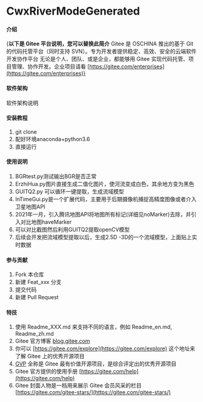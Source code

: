 # CwxRiverModeGenerated

#### 介绍
{**以下是 Gitee 平台说明，您可以替换此简介**
Gitee 是 OSCHINA 推出的基于 Git 的代码托管平台（同时支持 SVN）。专为开发者提供稳定、高效、安全的云端软件开发协作平台
无论是个人、团队、或是企业，都能够用 Gitee 实现代码托管、项目管理、协作开发。企业项目请看 [https://gitee.com/enterprises](https://gitee.com/enterprises)}

#### 软件架构
软件架构说明


#### 安装教程

1.  git clone
2.  配好环境anaconda+python3.6
3.  直接运行

#### 使用说明

1. BGRtest.py测试输出BGR是否正常
2. ErzhiHua.py图片直接生成二值化图片，使河流变成白色，其余地方变为黑色
3. GUITQ2.py 可以循环一键提取，生成流域模型
4. InTimeGui.py是一个扩展代码，主要用于后期摄像机捕捉高精度图像或者介入卫星地图API
5. 2021年一月，引入腾讯地图API将地图所有标记(详细见noMarker)去除，并引入对比地图haveMarker
6. 可以对比截图然后利用GUITQ2提取openCV模型
7. 后续会开发把流域模型提取以后，生成2.5D -3D的一个流域模型，上面贴上实时数据
#### 参与贡献

1.  Fork 本仓库
2.  新建 Feat_xxx 分支
3.  提交代码
4.  新建 Pull Request


#### 特技

1.  使用 Readme\_XXX.md 来支持不同的语言，例如 Readme\_en.md, Readme\_zh.md
2.  Gitee 官方博客 [blog.gitee.com](https://blog.gitee.com)
3.  你可以 [https://gitee.com/explore](https://gitee.com/explore) 这个地址来了解 Gitee 上的优秀开源项目
4.  [GVP](https://gitee.com/gvp) 全称是 Gitee 最有价值开源项目，是综合评定出的优秀开源项目
5.  Gitee 官方提供的使用手册 [https://gitee.com/help](https://gitee.com/help)
6.  Gitee 封面人物是一档用来展示 Gitee 会员风采的栏目 [https://gitee.com/gitee-stars/](https://gitee.com/gitee-stars/)
